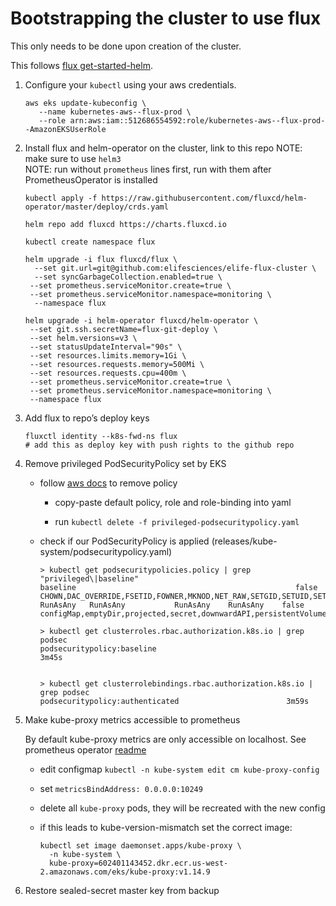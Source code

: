 
Bootstrapping the cluster to use flux
=====================================

This only needs to be done upon creation of the cluster.

This follows [flux
get-started-helm](https://docs.fluxcd.io/en/stable/tutorials/get-started-helm/).

1.  Configure your `kubectl` using your aws credentials.

        aws eks update-kubeconfig \
           --name kubernetes-aws--flux-prod \
           --role arn:aws:iam::512686554592:role/kubernetes-aws--flux-prod--AmazonEKSUserRole

2.  Install flux and helm-operator on the cluster, link to this repo
    NOTE: make sure to use `helm3`  
    NOTE: run without `prometheus` lines first, run with them after PrometheusOperator is installed

        kubectl apply -f https://raw.githubusercontent.com/fluxcd/helm-operator/master/deploy/crds.yaml

        helm repo add fluxcd https://charts.fluxcd.io

        kubectl create namespace flux

        helm upgrade -i flux fluxcd/flux \
          --set git.url=git@github.com:elifesciences/elife-flux-cluster \
          --set syncGarbageCollection.enabled=true \
         --set prometheus.serviceMonitor.create=true \
         --set prometheus.serviceMonitor.namespace=monitoring \
          --namespace flux

        helm upgrade -i helm-operator fluxcd/helm-operator \
         --set git.ssh.secretName=flux-git-deploy \
         --set helm.versions=v3 \
         --set statusUpdateInterval="90s" \
         --set resources.limits.memory=1Gi \
         --set resources.requests.memory=500Mi \
         --set resources.requests.cpu=400m \
         --set prometheus.serviceMonitor.create=true \
         --set prometheus.serviceMonitor.namespace=monitoring \
         --namespace flux

3.  Add flux to repo’s deploy keys

        fluxctl identity --k8s-fwd-ns flux
        # add this as deploy key with push rights to the github repo

4.  Remove privileged PodSecurityPolicy set by EKS

    -   follow [aws
        docs](https://docs.aws.amazon.com/eks/latest/userguide/pod-security-policy.html)
        to remove policy

        -   copy-paste default policy, role and role-binding into yaml

        -   run `kubectl delete -f privileged-podsecuritypolicy.yaml`

    -   check if our PodSecurityPolicy is applied
        (releases/kube-system/podsecuritypolicy.yaml)

            > kubectl get podsecuritypolicies.policy | grep "privileged\|baseline"
            baseline                                                 false   CHOWN,DAC_OVERRIDE,FSETID,FOWNER,MKNOD,NET_RAW,SETGID,SETUID,SETFCAP,SETPCAP,NET_BIND_SERVICE,SYS_CHROOT,KILL,AUDIT_WRITE   RunAsAny   RunAsAny           RunAsAny    RunAsAny    false            configMap,emptyDir,projected,secret,downwardAPI,persistentVolumeClaim,awsElasticBlockStore,azureDisk,azureFile,cephFS,cinder,csi,fc,flexVolume,flocker,gcePersistentDisk,gitRepo,glusterfs,iscsi,nfs,photonPersistentDisk,portworxVolume,quobyte,rbd,scaleIO,storageos,vsphereVolume

            > kubectl get clusterroles.rbac.authorization.k8s.io | grep podsec
            podsecuritypolicy:baseline                                             3m45s


            > kubectl get clusterrolebindings.rbac.authorization.k8s.io | grep podsec
            podsecuritypolicy:authenticated                        3m59s

5.  Make kube-proxy metrics accessible to prometheus

    By default kube-proxy metrics are only accessible on localhost. See
    prometheus operator
    [readme](https://github.com/helm/charts/tree/master/stable/prometheus-operator#kubeproxy)

    -   edit configmap
        `kubectl -n kube-system edit cm kube-proxy-config`

    -   set `metricsBindAddress: 0.0.0.0:10249`

    -   delete all `kube-proxy` pods, they will be recreated with the
        new config

    -   if this leads to kube-version-mismatch set the correct image:

            kubectl set image daemonset.apps/kube-proxy \
              -n kube-system \
              kube-proxy=602401143452.dkr.ecr.us-west-2.amazonaws.com/eks/kube-proxy:v1.14.9

6. Restore sealed-secret master key from backup